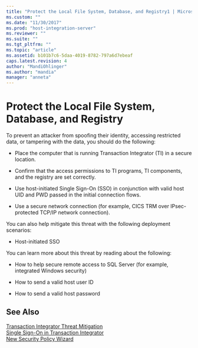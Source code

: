 ```yaml
---
title: "Protect the Local File System, Database, and Registry1 | Microsoft Docs"
ms.custom: ""
ms.date: "11/30/2017"
ms.prod: "host-integration-server"
ms.reviewer: ""
ms.suite: ""
ms.tgt_pltfrm: ""
ms.topic: "article"
ms.assetid: b101b7c6-5daa-4019-8782-797a6d7ebeaf
caps.latest.revision: 4
author: "MandiOhlinger"
ms.author: "mandia"
manager: "anneta"
---
```

# Protect the Local File System, Database, and Registry
To prevent an attacker from spoofing their identity, accessing restricted data, or tampering with the data, you should do the following:  
  
-   Place the computer that is running Transaction Integrator (TI) in a secure location.  
  
-   Confirm that the access permissions to TI programs, TI components, and the registry are set correctly.  
  
-   Use host-initiated Single Sign-On (SSO) in conjunction with valid host UID and PWD passed in the initial connection flows.  
  
-   Use a secure network connection (for example, CICS TRM over IPsec-protected TCP/IP network connection).  
  
 You can also help mitigate this threat with the following deployment scenarios:  
  
-   Host-initiated SSO  
  
 You can learn more about this threat by reading about the following:  
  
-   How to help secure remote access to SQL Server (for example, integrated Windows security)  
  
-   How to send a valid host user ID  
  
-   How to send a valid host password  
  
## See Also  
 [Transaction Integrator Threat Mitigation](../core/transaction-integrator-threat-mitigation2.md)   
 [Single Sign-On in Transaction Integrator](../core/single-sign-on-in-transaction-integrator2.md)   
 [New Security Policy Wizard](../HIS2010/new-security-policy-wizard1.md)